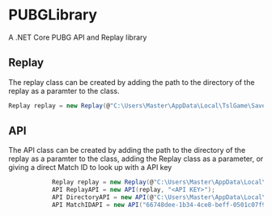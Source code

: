 # PUBGLibrary
A .NET Core PUBG API and Replay library

## Replay
The replay class can be created by adding the path to the directory of the replay as a paramter to the class.
```csharp
Replay replay = new Replay(@"C:\Users\Master\AppData\Local\TslGame\Saved\Demos\old\match.bro.custom.1cePrime.na.normal.2018.02.02.feef46c6-0c69-49ea-a0fe-3853d41aacb1__USER__3f2737e1fcd7d5e0444298f528c41675");
```

## API
The API class can be created by adding the path to the directory of the replay as a paramter to the class, adding the Replay class as a parameter, or giving a direct Match ID to look up with a API key
```csharp
            Replay replay = new Replay(@"C:\Users\Master\AppData\Local\TslGame\Saved\Demos\old\match.bro.custom.1cePrime.na.normal.2018.02.02.feef46c6-0c69-49ea-a0fe-3853d41aacb1__USER__3f2737e1fcd7d5e0444298f528c41675");
            API ReplayAPI = new API(replay, "<API KEY>");
            API DirectoryAPI = new API(@"C:\Users\Master\AppData\Local\TslGame\Saved\Demos\old\match.bro.custom.1cePrime.na.normal.2018.02.02.feef46c6-0c69-49ea-a0fe-3853d41aacb1__USER__3f2737e1fcd7d5e0444298f528c41675", "<API-Key>");
            API MatchIDAPI = new API("66748dee-1b34-4ce8-beff-0501c07f9392", Platform.PC, PUBGLibrary.Region.NorthAmerica, "<API-Key>");
```
